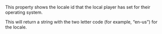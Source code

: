 This property shows the locale id that the local player has set for their operating system.

This will return a string with the two letter code (for example, “en-us”) for the locale.